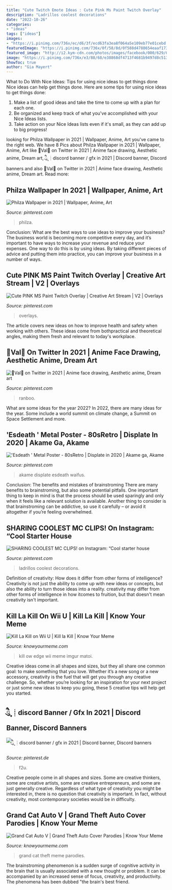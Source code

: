 ```yaml
---
title: "Cute Twitch Emote Ideas : Cute Pink Ms Paint Twitch Overlay"
description: "Ladrillos coolest decorations"
date: "2022-10-26"
categories:
- "ideas"
tags: ["ideas"]
images:
- "https://i.pinimg.com/736x/ec/d6/3f/ecd63fa3ea8f064a5e109eb77e01cebd.jpg"
featuredImage: "https://i.pinimg.com/736x/0f/58/8d/0f588d4788654eaaf17326465706840c.jpg"
featured_image: "http://i2.kym-cdn.com/photos/images/facebook/000/629/048/56b.jpg"
image: "https://i.pinimg.com/736x/e3/88/68/e38868df4713f4681b9497d8c51319b2.jpg"
ShowToc: true
author: "Gia Mayert"
---
```



What to Do With Nice Ideas: Tips for using nice ideas to get things done
Nice ideas can help get things done. Here are some tips for using nice ideas to get things done: 
1. Make a list of good ideas and take the time to come up with a plan for each one.
2. Be organized and keep track of what you've accomplished with your Nice Ideas lists.
3. Take action on your Nice Ideas lists even if it's small, as they can add up to big progress!

	

		
looking for Philza Wallpaper in 2021 | Wallpaper, Anime, Art you've came to the right web. We have 8 Pics about Philza Wallpaper in 2021 | Wallpaper, Anime, Art like 💫Val💫 on Twitter in 2021 | Anime face drawing, Aesthetic anime, Dream art, ཻུ۪۪ ┊discord banner / gfx in 2021 | Discord banner, Discord banners and also 💫Val💫 on Twitter in 2021 | Anime face drawing, Aesthetic anime, Dream art. Read more:
		
    
## Philza Wallpaper In 2021 | Wallpaper, Anime, Art

<img loading=lazy src="https://i.pinimg.com/736x/e3/88/68/e38868df4713f4681b9497d8c51319b2.jpg" onerror="this.onerror=null;this.src='https://tse1.mm.bing.net/th?id=OIP.5ha5gFRYgYGbENsAyp87jwHaHa&amp;pid=15.1';" alt="Philza Wallpaper in 2021 | Wallpaper, Anime, Art">

_Source: pinterest.com_

>philza. 

	

Conclusion: What are the best ways to use ideas to improve your business?
The business world is becoming more competitive every day, and it’s important to have ways to increase your revenue and reduce your expenses. One way to do this is by using ideas. By taking different pieces of advice and putting them into practice, you can improve your business in a number of ways.

    
## Cute PINK MS Paint Twitch Overlay | Creative Art Stream | V2 | Overlays

<img loading=lazy src="https://i.pinimg.com/736x/ea/53/48/ea5348c2b98330ffda0b44c6c1b9f069.jpg" onerror="this.onerror=null;this.src='https://tse4.mm.bing.net/th?id=OIP.GiuEuAFxkbqC1cRsc-aBrQHaF7&amp;pid=15.1';" alt="Cute PINK MS Paint Twitch Overlay | Creative Art Stream | V2 | Overlays">

_Source: pinterest.com_

>overlays. 

	

The article covers new ideas on how to improve health and safety when working with others. These ideas come from bothpractical and theoretical angles, making them fresh and relevant to today's workplace.

    
## 💫Val💫 On Twitter In 2021 | Anime Face Drawing, Aesthetic Anime, Dream Art

<img loading=lazy src="https://i.pinimg.com/736x/ec/d6/3f/ecd63fa3ea8f064a5e109eb77e01cebd.jpg" onerror="this.onerror=null;this.src='https://tse4.mm.bing.net/th?id=OIP.UtF4UY1pq6YxkaRTrBbHOQHaHa&amp;pid=15.1';" alt="💫Val💫 on Twitter in 2021 | Anime face drawing, Aesthetic anime, Dream art">

_Source: pinterest.com_

>ranboo. 

	

What are some ideas for the year 2022?
In 2022, there are many ideas for the year. Some include a world summit on climate change, a Summit on Space Settlement and more.

    
## &#039;Esdeath &#039; Metal Poster - 80sRetro | Displate In 2020 | Akame Ga, Akame

<img loading=lazy src="https://i.pinimg.com/736x/0f/9a/88/0f9a88b29e790cab79b2444af51388ab.jpg" onerror="this.onerror=null;this.src='https://tse4.mm.bing.net/th?id=OIP.PqIsTnBr6RA-jsSQJ6cHeAHaLG&amp;pid=15.1';" alt="&#039;Esdeath &#039; Metal Poster - 80sRetro | Displate in 2020 | Akame ga, Akame">

_Source: pinterest.com_

>akame displate esdeath waifus. 

	

Conclusion: The benefits and mistakes of brainstroming
There are many benefits to brainstroming, but also some potential pitfalls. One important thing to keep in mind is that the process should be used sparingly and only when it feels like a relevant solution is available. Another thing to consider is that brainstroming can be addictive, so use it carefully – or avoid it altogether if you’re feeling overwhelmed.

    
## SHARING COOLEST MC CLIPS! On Instagram: “Cool Starter House

<img loading=lazy src="https://i.pinimg.com/736x/0f/58/8d/0f588d4788654eaaf17326465706840c.jpg" onerror="this.onerror=null;this.src='https://tse3.mm.bing.net/th?id=OIP.SugeIrfZKDZzDpJmyoLAZgHaHa&amp;pid=15.1';" alt="SHARING COOLEST MC CLIPS! on Instagram: “Cool starter house">

_Source: pinterest.com_

>ladrillos coolest decorations. 

	

Definition of creativity: How does it differ from other forms of intelligence?
Creativity is not just the ability to come up with new ideas or concepts, but also the ability to turn those ideas into a reality. creativity may differ from other forms of intelligence in how itcomes to fruition, but that doesn't mean creativity isn't important.

    
## Kill La Kill On Wii U | Kill La Kill | Know Your Meme

<img loading=lazy src="http://i2.kym-cdn.com/photos/images/facebook/000/629/048/56b.jpg" onerror="this.onerror=null;this.src='https://tse4.mm.bing.net/th?id=OIP.LCG6mEFcTNTu_dlN5BclrAHaKZ&amp;pid=15.1';" alt="Kill La Kill on Wii U | Kill la Kill | Know Your Meme">

_Source: knowyourmeme.com_

>kill ow edge wii meme imgur matoi. 

	

Creative ideas come in all shapes and sizes, but they all share one common goal: to make something that you love. Whether it’s a new song or a new accessory, creativity is the fuel that will get you through any creative challenge. So, whether you’re looking for an inspiration for your next project or just some new ideas to keep you going, these 5 creative tips will help get you started.

    
## ཻུ۪۪ ┊discord Banner / Gfx In 2021 | Discord Banner, Discord Banners

<img loading=lazy src="https://i.pinimg.com/736x/4c/16/22/4c16221bd6acb57eb0712d3ee6539fb8.jpg" onerror="this.onerror=null;this.src='https://tse4.mm.bing.net/th?id=OIP.pybK1Ox8f4ft_yxoTAroEgHaDq&amp;pid=15.1';" alt="ཻུ۪۪ ┊discord banner / gfx in 2021 | Discord banner, Discord banners">

_Source: pinterest.de_

>f2u. 

	

Creative people come in all shapes and sizes. Some are creative thinkers, some are creative artists, some are creative entrepreneurs, and some are just generally creative. Regardless of what type of creativity you might be interested in, there is no question that creativity is important. In fact, without creativity, most contemporary societies would be in difficulty.

    
## Grand Cat Auto V | Grand Theft Auto Cover Parodies | Know Your Meme

<img loading=lazy src="http://i2.kym-cdn.com/photos/images/facebook/000/631/122/072.jpg" onerror="this.onerror=null;this.src='https://tse1.mm.bing.net/th?id=OIP.xWAYIkh8Z2AOMpm6jtUXAwHaFj&amp;pid=15.1';" alt="Grand Cat Auto V | Grand Theft Auto Cover Parodies | Know Your Meme">

_Source: knowyourmeme.com_

>grand cat theft meme parodies. 

	

The brainstroming phenomenon is a sudden surge of cognitive activity in the brain that is usually associated with a new thought or problem. It can be accompanied by an increased sense of focus, creativity, and productivity. The phenomena has been dubbed "the brain's best friend.

